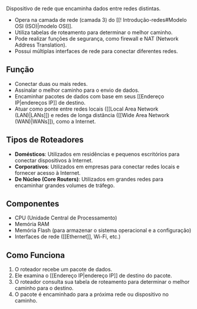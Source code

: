 Dispositivo de rede que encaminha dados entre redes distintas.
*   Opera na camada de rede (camada 3) do [[! Introdução-redes#Modelo OSI (ISO)|modelo OSI]].
*   Utiliza tabelas de roteamento para determinar o melhor caminho.
*   Pode realizar funções de segurança, como firewall e NAT (Network Address Translation).
*   Possui múltiplas interfaces de rede para conectar diferentes redes.
## Função
*   Conectar duas ou mais redes.
*   Assinalar o melhor caminho para o envio de dados.
*   Encaminhar pacotes de dados com base em seus [[Endereço IP|endereços IP]] de destino.
*   Atuar como ponte entre redes locais ([[Local Area Network (LAN)|LANs]]) e redes de longa distância ([[Wide Area Network (WAN)|WANs]]), como a Internet.
## Tipos de Roteadores
*   **Domésticos**: Utilizados em residências e pequenos escritórios para conectar dispositivos à Internet.
*   **Corporativos**: Utilizados em empresas para conectar redes locais e fornecer acesso à Internet.
*   **De Núcleo (Core Routers)**: Utilizados em grandes redes para encaminhar grandes volumes de tráfego.
## Componentes
*   CPU (Unidade Central de Processamento)
*   Memória RAM
*   Memória Flash (para armazenar o sistema operacional e a configuração)
*   Interfaces de rede ([[Ethernet]], Wi-Fi, etc.)
## Como Funciona
1.  O roteador recebe um pacote de dados.
2.  Ele examina o [[Endereço IP|endereço IP]] de destino do pacote.
3.  O roteador consulta sua tabela de roteamento para determinar o melhor caminho para o destino.
4.  O pacote é encaminhado para a próxima rede ou dispositivo no caminho.